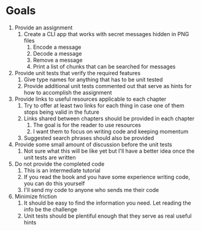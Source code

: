 # Goals

1. Provide an assignment
   1. Create a CLI app that works with secret messages hidden in PNG files
      1. Encode a message
      2. Decode a message
      3. Remove a message
      4. Print a list of chunks that can be searched for messages
2. Provide unit tests that verify the required features
   1. Give type names for anything that has to be unit tested
   2. Provide additional unit tests commented out that serve as hints for how to accomplish the assignment
3. Provide links to useful resources applicable to each chapter
   1. Try to offer at least two links for each thing in case one of them stops being valid in the future
   2. Links shared between chapters should be provided in each chapter
      1. The goal is for the reader to use resources
      2. I want them to focus on writing code and keeping momentum
   3. Suggested search phrases should also be provided 
4. Provide some small amount of discussion before the unit tests
   1. Not sure what this will be like yet but I'll have a better idea once the unit tests are written
5. Do not provide the completed code
   1. This is an intermediate tutorial
   2. If you read the book and you have some experience writing code, you can do this yourself
   3. I'll send my code to anyone who sends me their code
6. Minimize friction
   1. It should be easy to find the information you need. Let reading the info be the challenge
   2. Unit tests should be plentiful enough that they serve as real useful hints
